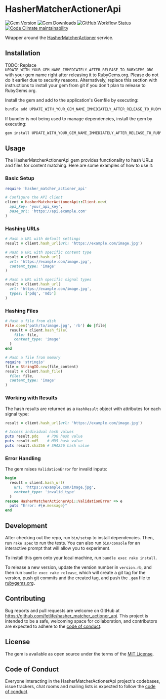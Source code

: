 # HasherMatcherActionerApi

[![Gem Version](https://img.shields.io/gem/v/hasher_matcher_actioner_api)](https://rubygems.org/gems/hasher_matcher_actioner_api)
[![Gem Downloads](https://img.shields.io/gem/dt/hasher_matcher_actioner_api)](https://www.ruby-toolbox.com/projects/hasher_matcher_actioner_api)
[![GitHub Workflow Status](https://img.shields.io/github/actions/workflow/status/fetlife/hasher_matcher_actioner_api/ci.yml)](https://github.com/fetlife/hasher_matcher_actioner_api/actions/workflows/ci.yml)
[![Code Climate maintainability](https://img.shields.io/codeclimate/maintainability/fetlife/hasher_matcher_actioner_api)](https://codeclimate.com/github/fetlife/hasher_matcher_actioner_api)

Wrapper around the [HasherMatcherActioner](https://github.com/facebook/ThreatExchange/tree/main/hasher-matcher-actioner) service.

## Installation

TODO: Replace `UPDATE_WITH_YOUR_GEM_NAME_IMMEDIATELY_AFTER_RELEASE_TO_RUBYGEMS_ORG` with your gem name right after releasing it to RubyGems.org. Please do not do it earlier due to security reasons. Alternatively, replace this section with instructions to install your gem from git if you don't plan to release to RubyGems.org.

Install the gem and add to the application's Gemfile by executing:

```bash
bundle add UPDATE_WITH_YOUR_GEM_NAME_IMMEDIATELY_AFTER_RELEASE_TO_RUBYGEMS_ORG
```

If bundler is not being used to manage dependencies, install the gem by executing:

```bash
gem install UPDATE_WITH_YOUR_GEM_NAME_IMMEDIATELY_AFTER_RELEASE_TO_RUBYGEMS_ORG
```

## Usage

The HasherMatcherActionerApi gem provides functionality to hash URLs and files for content matching. Here are some examples of how to use it:

### Basic Setup

```ruby
require 'hasher_matcher_actioner_api'

# Configure the API client
client = HasherMatcherActionerApi::Client.new(
  api_key: 'your_api_key',
  base_url: 'https://api.example.com'
)
```

### Hashing URLs

```ruby
# Hash a URL with default settings
result = client.hash_url(url: 'https://example.com/image.jpg')

# Hash a URL with specific content type
result = client.hash_url(
  url: 'https://example.com/image.jpg',
  content_type: 'image'
)

# Hash a URL with specific signal types
result = client.hash_url(
  url: 'https://example.com/image.jpg',
  types: ['pdq', 'md5']
)
```

### Hashing Files

```ruby
# Hash a file from disk
File.open('path/to/image.jpg', 'rb') do |file|
  result = client.hash_file(
    file: file,
    content_type: 'image'
  )
end

# Hash a file from memory
require 'stringio'
file = StringIO.new(file_content)
result = client.hash_file(
  file: file,
  content_type: 'image'
)
```

### Working with Results

The hash results are returned as a `HashResult` object with attributes for each signal type:

```ruby
result = client.hash_url(url: 'https://example.com/image.jpg')

# Access individual hash values
puts result.pdq    # PDQ hash value
puts result.md5    # MD5 hash value
puts result.sha256 # SHA256 hash value
```

### Error Handling

The gem raises `ValidationError` for invalid inputs:

```ruby
begin
  result = client.hash_url(
    url: 'https://example.com/image.jpg',
    content_type: 'invalid_type'
  )
rescue HasherMatcherActionerApi::ValidationError => e
  puts "Error: #{e.message}"
end
```

## Development

After checking out the repo, run `bin/setup` to install dependencies. Then, run `rake spec` to run the tests. You can also run `bin/console` for an interactive prompt that will allow you to experiment.

To install this gem onto your local machine, run `bundle exec rake install`.

To release a new version, update the version number in `version.rb`, and then run `bundle exec rake release`, which will create a git tag for the version, push git commits and the created tag, and push the `.gem` file to [rubygems.org](https://rubygems.org).

## Contributing

Bug reports and pull requests are welcome on GitHub at https://github.com/fetlife/hasher_matcher_actioner_api. This project is intended to be a safe, welcoming space for collaboration, and contributors are expected to adhere to the [code of conduct](https://github.com/fetlife/hasher_matcher_actioner_api/blob/main/CODE_OF_CONDUCT.md).

## License

The gem is available as open source under the terms of the [MIT License](https://opensource.org/licenses/MIT).

## Code of Conduct

Everyone interacting in the HasherMatcherActionerApi project's codebases, issue trackers, chat rooms and mailing lists is expected to follow the [code of conduct](https://github.com/fetlife/hasher_matcher_actioner_api/blob/main/CODE_OF_CONDUCT.md).
